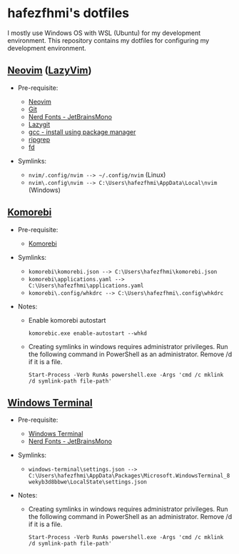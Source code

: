 # hafezfhmi's dotfiles

I mostly use Windows OS with WSL (Ubuntu) for my development environment. This repository contains my dotfiles for configuring my development environment.

## [Neovim](https://neovim.io/) ([LazyVim](https://www.lazyvim.org/))

- Pre-requisite:

  - [Neovim](https://neovim.io/)
  - [Git](https://git-scm.com)
  - [Nerd Fonts - JetBrainsMono](https://www.nerdfonts.com/#home)
  - [Lazygit](https://github.com/jesseduffield/lazygit)
  - [gcc - install using package manager](https://gcc.gnu.org)
  - [ripgrep](https://github.com/BurntSushi/ripgrep)
  - [fd](https://github.com/sharkdp/fd)

- Symlinks:

  - `nvim/.config/nvim --> ~/.config/nvim` (Linux)
  - `nvim\.config\nvim --> C:\Users\hafezfhmi\AppData\Local\nvim` (Windows)

## [Komorebi](https://github.com/LGUG2Z/komorebi)

- Pre-requisite:

  - [Komorebi](https://github.com/LGUG2Z/komorebi)

- Symlinks:

  - `komorebi\komorebi.json --> C:\Users\hafezfhmi\komorebi.json`
  - `komorebi\applications.yaml --> C:\Users\hafezfhmi\applications.yaml`
  - `komorebi\.config/whkdrc --> C:\Users\hafezfhmi\.config\whkdrc`

- Notes:

  - Enable komorebi autostart

    ```shell
    komorebic.exe enable-autostart --whkd
    ```

  - Creating symlinks in windows requires administrator privileges. Run the following command in PowerShell as an administrator. Remove /d if it is a file.

    ```shell
    Start-Process -Verb RunAs powershell.exe -Args 'cmd /c mklink /d symlink-path file-path'
    ```

## [Windows Terminal](https://apps.microsoft.com/detail/9n0dx20hk701?rtc=1&hl=en-my&gl=MY)

- Pre-requisite:

  - [Windows Terminal](https://apps.microsoft.com/detail/9n0dx20hk701?rtc=1&hl=en-my&gl=MY)
  - [Nerd Fonts - JetBrainsMono](https://www.nerdfonts.com/#home)

- Symlinks:

  - `windows-terminal\settings.json --> C:\Users\hafezfhmi\AppData\Packages\Microsoft.WindowsTerminal_8wekyb3d8bbwe\LocalState\settings.json`

- Notes:

  - Creating symlinks in windows requires administrator privileges. Run the following command in PowerShell as an administrator. Remove /d if it is a file.

    ```shell
    Start-Process -Verb RunAs powershell.exe -Args 'cmd /c mklink /d symlink-path file-path'
    ```
